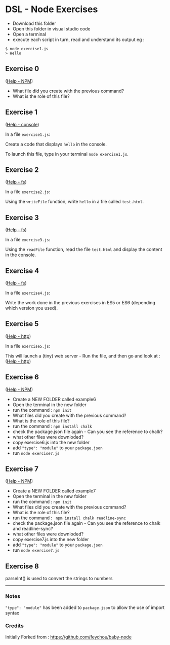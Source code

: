 # DSL - Node Exercises 

* Download this folder
* Open this folder in visual studio code
* Open a terminal
* execute each script in turn, read and understand its output eg : 

```
$ node exercise1.js
> Hello
```


## Exercise 0 
([Help - NPM](https://nodesource.com/blog/an-absolute-beginners-guide-to-using-npm/))

* What file did you create with the previous command?
* What is the role of this file?

## Exercise 1 
([Help - console](https://nodejs.org/api/console.html))

In a file `exercise1.js`:

Create a code that displays `hello` in the console.

To launch this file, type in your terminal `node exercise1.js`.


## Exercise 2 
([Help - fs](https://nodejs.org/api/fs.html))

In a file `exercise2.js`:

Using the `writeFile` function, write `hello` in a file called `test.html`.


## Exercise 3 
([Help - fs](https://nodejs.org/api/fs.html))

In a file `exercise3.js`:

Using the `readFile` function, read the file `test.html` and display the content in the console.


## Exercise 4 
([Help - fs](https://nodejs.org/api/fs.html))

In a file `exercise4.js`:

Write the work done in the previous exercises in ES5 or ES6 (depending which version you used).


## Exercise 5 
([Help - http](https://nodejs.org/api/http.html))

In a file `exercise5.js`:

This will launch a (tiny) web server - Run the file, and then go and look at : ([Help - http](https://127.0.0.1:3000))


## Exercise 6
([Help - NPM](https://nodesource.com/blog/an-absolute-beginners-guide-to-using-npm/))
* Create a NEW FOLDER called example6
* Open the terminal in the new folder
* run the command : 
``` npm init ```
* What files did you create with the previous command?
* What is the role of this file?
* run the command : 
``` npm install chalk ```
* check the package.json file again - Can you see the reference to chalk?
* what other files were downloded?
* copy exercise6.js into the new folder
* add ``` "type": "module" ``` to your ```package.json```
* run ``` node exercise7.js ```

## Exercise 7
([Help - NPM](https://nodesource.com/blog/an-absolute-beginners-guide-to-using-npm/))
* Create a NEW FOLDER called example7
* Open the terminal in the new folder
* run the command : 
``` npm init ```
* What files did you create with the previous command?
* What is the role of this file?
* run the command : 
``` npm install chalk readline-sync```
* check the package.json file again - Can you see the reference to chalk and readline-sync?
* what other files were downloded?
* copy exercise7.js into the new folder
* add ``` "type": "module" ``` to your ```package.json```
* run ``` node exercise7.js ```

## Exercise 8
parseInt() is used to convert the strings to numbers

---

### Notes

``` "type": "module" ``` has been added to ```package.json``` to allow the use of import syntax

### Credits
Initially Forked from  : https://github.com/feychou/baby-node

